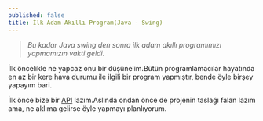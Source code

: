 ```yaml
---
published: false
title: İlk Adam Akıllı Program(Java - Swing)
---
```

> _Bu kadar Java swing den sonra ilk adam akıllı programımızı yapmamızın vakti geldi._

İlk öncelikle ne yapcaz onu bir düşünelim.Bütün programlamacılar hayatında en az bir kere hava durumu ile ilgili bir program yapmıştır, bende öyle birşey yapayım bari.

İlk önce bize bir [API](http://e-bergi.com/y/api-nedir) lazım.Aslında ondan önce de projenin taslağı falan lazım ama, ne aklıma gelirse öyle yapmayı planlıyorum.


